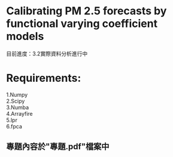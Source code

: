 # Calibrating PM 2.5 forecasts by functional varying coefficient models  
目前進度：3.2實際資料分析進行中 
# Requirements:
1.Numpy  
2.Scipy  
3.Numba  
4.Arrayfire  
5.lpr  
6.fpca  
## 專題內容於"專題.pdf"檔案中  

